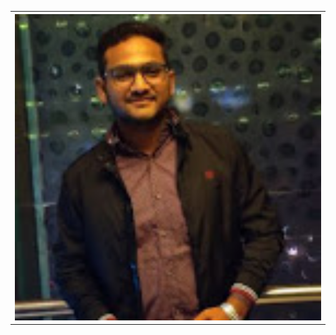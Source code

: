 <table style="width:100%">
  <tr>
    <th><img src="img/2020-04-14.jpg" width=500/></th>
  </tr>
 </table>
